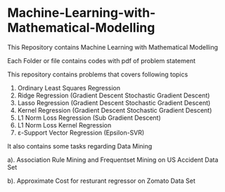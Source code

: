 # Machine-Learning-with-Mathematical-Modelling


This Repository contains Machine Learning with Mathematical Modelling 

Each Folder or file contains codes with pdf of problem statement

This repository contains problems that covers following topics 

1) Ordinary Least Squares Regression
2) Ridge Regression  (Gradient Descent Stochastic Gradient Descent)
3) Lasso Regression  (Gradient Descent Stochastic Gradient Descent)
4) Kernel Regression  (Gradient Descent Stochastic Gradient Descent)
5) L1 Norm Loss Regression (Sub Gradient Descent)
6) L1 Norm Loss Kernel Regression 
7) ε-Support Vector Regression (Epsilon-SVR)


It also contains some tasks regarding Data Mining

a). Association Rule Mining and Frequentset Mining on US Accident Data Set

b). Approximate Cost for resturant regressor on Zomato Data Set 
